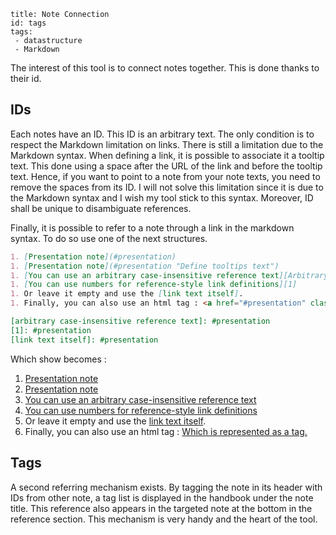 ```
title: Note Connection
id: tags
tags:
 - datastructure
 - Markdown
```

The interest of this tool is to connect notes together. This is done thanks to their id.

## IDs
Each notes have an ID. This ID is an arbitrary text. The only condition is to respect the Markdown limitation on links.
There is still a limitation due to the Markdown syntax. When defining a link, it is possible to associate it a tooltip text. This done using a space after the URL of the link and before the tooltip text. Hence, if you want to point to a note from your note texts, you need to remove the spaces from its ID. I will not solve this limitation since it is due to the Markdown syntax and I wish my tool stick to this syntax.
Moreover, ID shall be unique to disambiguate references.

Finally, it is possible to refer to a note through a link in the markdown syntax. To do so use one of the next structures.

```md
1. [Presentation note](#presentation)
1. [Presentation note](#presentation "Define tooltips text")
1. [You can use an arbitrary case-insensitive reference text][Arbitrary case-insensitive reference text]
1. [You can use numbers for reference-style link definitions][1]
1. Or leave it empty and use the [link text itself].
1. Finally, you can also use an html tag : <a href="#presentation" class="tag">Which is represented as a tag.</a>

[arbitrary case-insensitive reference text]: #presentation
[1]: #presentation
[link text itself]: #presentation
```

Which show becomes :

1. [Presentation note](#presentation)
2. [Presentation note](#presentation "Define tooltips text")
3. [You can use an arbitrary case-insensitive reference text][Arbitrary case-insensitive reference text]
4. [You can use numbers for reference-style link definitions][1]
5. Or leave it empty and use the [link text itself].
6. Finally, you can also use an html tag : <a href="#presentation" class="tag">Which is represented as a tag.</a>

[arbitrary case-insensitive reference text]: #presentation
[1]: #presentation
[link text itself]: #presentation

## Tags
A second referring mechanism exists.
By tagging the note in its header with IDs from other note, a tag list is displayed in the handbook under the note title. This reference also appears in the targeted note at the bottom in the reference section. This mechanism is very handy and the heart of the tool.